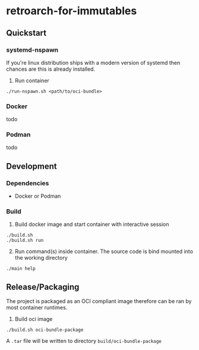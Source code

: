 # retroarch-for-immutables

## Quickstart

### systemd-nspawn

If you're linux distribution ships with a modern version of systemd then chances are this is already installed.

1. Run container

```
./run-nspawn.sh <path/to/oci-bundle>
```

### Docker

todo

### Podman

todo

## Development

### Dependencies

- Docker or Podman

### Build

1. Build docker image and start container with interactive session

```
./build.sh
./build.sh run
```

2. Run command(s) inside container. The source code is bind mounted into the working directory

```
./main help
```

## Release/Packaging

The project is packaged as an OCI compliant image therefore can be ran by most container runtimes.

1. Build oci image

```
./build.sh oci-bundle-package
```

A `.tar` file will be written to directory `build/oci-bundle-package`
